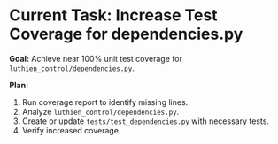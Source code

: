 # Current Task: Increase Test Coverage for dependencies.py

**Goal:** Achieve near 100% unit test coverage for `luthien_control/dependencies.py`.

**Plan:**

1. Run coverage report to identify missing lines.
2. Analyze `luthien_control/dependencies.py`.
3. Create or update `tests/test_dependencies.py` with necessary tests.
4. Verify increased coverage.
